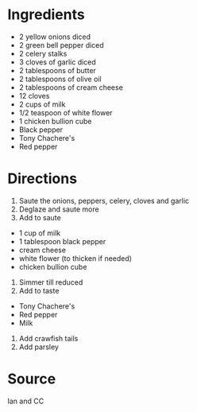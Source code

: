 # Ingredients
- 2 yellow onions diced
- 2 green bell pepper diced
- 2 celery stalks
- 3 cloves of garlic diced
- 2 tablespoons of butter
- 2 tablespoons of olive oil
- 2 tablespoons of cream cheese
- 12 cloves
- 2 cups of milk
- 1/2 teaspoon of white flower
- 1 chicken bullion cube
- Black pepper
- Tony Chachere's
- Red pepper

# Directions
1. Saute the onions, peppers, celery, cloves and garlic
1. Deglaze and saute more
1. Add to saute
 - 1 cup of milk
 - 1 tablespoon black pepper
 - cream cheese
 - white flower (to thicken if needed)
 - chicken bullion cube
1. Simmer till reduced
1. Add to taste
 - Tony Chachere's
 - Red pepper
 - Milk
1. Add crawfish tails
1. Add parsley

# Source
Ian and CC
